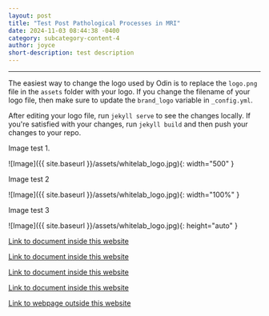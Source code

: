 ```yaml
---
layout: post
title: "Test Post Pathological Processes in MRI"
date: 2024-11-03 08:44:38 -0400
category: subcategory-content-4
author: joyce
short-description: test description
---
```


-----

The easiest way to change the logo used by Odin is to replace the `logo.png` file in the `assets` folder with your logo. If you change the filename of your logo file, then make sure to update the `brand_logo` variable in `_config.yml`.

After editing your logo file, run `jekyll serve` to see the changes locally. If you're satisfied with your changes, run `jekyll build` and then push your changes to your repo.

Image test 1.

![Image]({{ site.baseurl }}/assets/whitelab_logo.jpg){: width="500" }

Image test 2

![Image]({{ site.baseurl }}/assets/whitelab_logo.jpg){: width="100%" }

Image test 3

![Image]({{ site.baseurl }}/assets/whitelab_logo.jpg){: height="auto" }


<a href="{{ site.baseurl }}/about">Link to document inside this website</a>



<a href="{{ site.baseurl }}/content">Link to document inside this website</a>


<a href="{{ site.baseurl }}/subcategory-content-1">Link to document inside this website</a>


<a href="{{ site.baseurl }}/subcategory-content-1/first-content-post">Link to document inside this website</a>


<a href="https://en.namu.wiki/w/Find%20Love%20or%20Die%20Trying">Link to webpage outside this website</a>

<!-- need to double enter to start new lines -->
<!-- need to use the site baseurl in the curly brackets to make internal links work seamlessly -->
